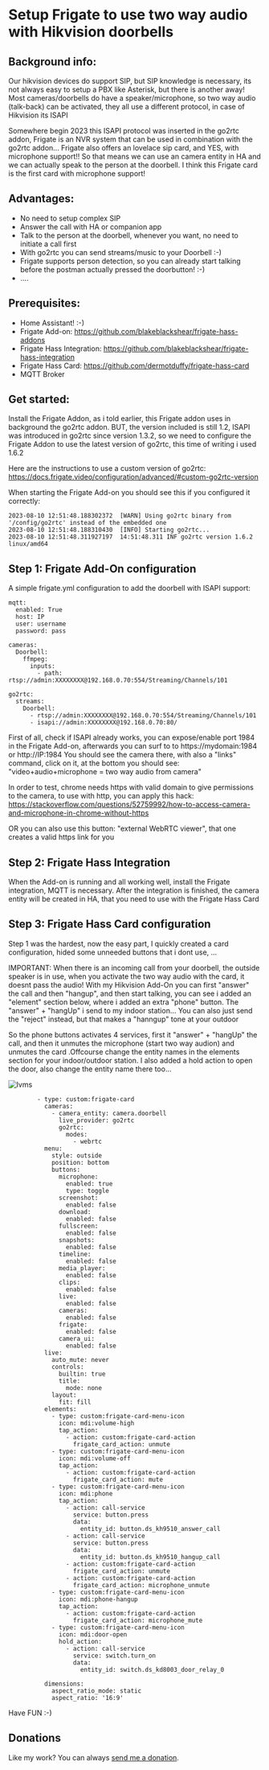 # Setup Frigate to use two way audio with Hikvision doorbells


## Background info:

Our hikvision devices do support SIP, but SIP knowledge is necessary, its not always easy to setup a PBX like Asterisk, but there is another away!
Most cameras/doorbells do have a speaker/microphone, so two way audio (talk-back) can be activated, they all use a different protocol, in case of Hikvision its ISAPI

Somewhere begin 2023 this ISAPI protocol was inserted in the go2rtc addon, Frigate is an NVR system that can be used in combination with the go2rtc addon... 
Frigate also offers an lovelace sip card, and YES, with microphone support!! So that means we can use an camera entity in HA and we can actually speak to the person at the doorbell.
I think this Frigate card is the first card with microphone support! 


## Advantages:

- No need to setup complex SIP
- Answer the call with HA or companion app
- Talk to the person at the doorbell, whenever you want, no need to initiate a call first
- With go2rtc you can send streams/music to your Doorbell :-)
- Frigate supports person detection, so you can already start talking before the postman actually pressed the doorbutton! :-)
- ....

## Prerequisites:
- Home Assistant! :-)
- Frigate Add-on: https://github.com/blakeblackshear/frigate-hass-addons
- Frigate Hass Integration: https://github.com/blakeblackshear/frigate-hass-integration
- Frigate Hass Card: https://github.com/dermotduffy/frigate-hass-card
- MQTT Broker

## Get started:

Install the Frigate Addon, as i told earlier, this Frigate addon uses in background the go2rtc addon. BUT, the version included is still 1.2, ISAPI was introduced in go2rtc since version 1.3.2, so we need to configure the Frigate Addon to use the latest version of go2rtc, this time of writing i used 1.6.2

Here are the instructions to use a custom version of go2rtc: https://docs.frigate.video/configuration/advanced/#custom-go2rtc-version

When starting the Frigate Add-on you should see this if you configured it correctly:

```
2023-08-10 12:51:48.188302372  [WARN] Using go2rtc binary from '/config/go2rtc' instead of the embedded one
2023-08-10 12:51:48.188310430  [INFO] Starting go2rtc...
2023-08-10 12:51:48.311927197  14:51:48.311 INF go2rtc version 1.6.2 linux/amd64
```

## Step 1: Frigate Add-On configuration

A simple frigate.yml configuration to add the doorbell with ISAPI support:

```
mqtt:
  enabled: True
  host: IP
  user: username
  password: pass

cameras:
  Doorbell:
    ffmpeg:
      inputs:
        - path: rtsp://admin:XXXXXXXX@192.168.0.70:554/Streaming/Channels/101

go2rtc:
  streams:
    Doorbell:
      - rtsp://admin:XXXXXXXX@192.168.0.70:554/Streaming/Channels/101
      - isapi://admin:XXXXXXXX@192.168.0.70:80/

```
First of all, check if ISAPI already works, you can expose/enable port 1984 in the Frigate Add-on, afterwards you can surf to to https://mydomain:1984 or http://IP:1984
You should see the camera there, with also a "links" command, click on it, at the bottom you should see: "video+audio+microphone = two way audio from camera"

In order to test, chrome needs https with valid domain to give permissions to the camera, to use with http, you can apply this hack:
https://stackoverflow.com/questions/52759992/how-to-access-camera-and-microphone-in-chrome-without-https

OR you can also use this button: "external WebRTC viewer", that one creates a valid https link for you

## Step 2: Frigate Hass Integration

When the Add-on is running and all working well, install the Frigate integration, MQTT is necessary. After the integration is finished, the camera entity will be created in HA, that you need to use with the Frigate Hass Card

## Step 3: Frigate Hass Card configuration

Step 1 was the hardest, now the easy part, I quickly created a card configuration, hided some unneeded buttons that i dont use, ...

IMPORTANT: When there is an incoming call from your doorbell, the outside speaker is in use, when you activate the two way audio with the card, it doesnt pass the audio!
With my Hikvision Add-On you can first "answer" the call and then "hangup", and then start talking, you can see i added an "element" section below, where i added an extra "phone" button. The "answer" + "hangUp" i send to my indoor station... You can also just send the "reject" instead, but that makes a "hanngup" tone at your outdoor

So the phone buttons activates 4 services, first it "answer" + "hangUp"  the call, and then it unmutes the microphone (start two way audion) and unmutes the card .Offcourse change the entity names in the elements section for your indoor/outdoor station. I also added a hold action to open the door, also change the entity name there too...

![Ivms](frigate.png)

```
        - type: custom:frigate-card
          cameras:
            - camera_entity: camera.doorbell
              live_provider: go2rtc
              go2rtc:
                modes:
                  - webrtc
          menu:
            style: outside
            position: bottom
            buttons:
              microphone:
                enabled: true
                type: toggle
              screenshot:
                enabled: false
              download:
                enabled: false
              fullscreen:
                enabled: false
              snapshots:
                enabled: false
              timeline:
                enabled: false
              media_player:
                enabled: false
              clips:
                enabled: false
              live:
                enabled: false
              cameras:
                enabled: false
              frigate:
                enabled: false
              camera_ui:
                enabled: false
          live:
            auto_mute: never
            controls:
              builtin: true
              title:
                mode: none
            layout:
              fit: fill
          elements:
            - type: custom:frigate-card-menu-icon
              icon: mdi:volume-high
              tap_action:
                - action: custom:frigate-card-action
                  frigate_card_action: unmute
            - type: custom:frigate-card-menu-icon
              icon: mdi:volume-off
              tap_action:
                - action: custom:frigate-card-action
                  frigate_card_action: mute
            - type: custom:frigate-card-menu-icon
              icon: mdi:phone
              tap_action:
                - action: call-service
                  service: button.press
                  data:
                    entity_id: button.ds_kh9510_answer_call
                - action: call-service
                  service: button.press
                  data:
                    entity_id: button.ds_kh9510_hangup_call
                - action: custom:frigate-card-action
                  frigate_card_action: unmute
                - action: custom:frigate-card-action
                  frigate_card_action: microphone_unmute
            - type: custom:frigate-card-menu-icon
              icon: mdi:phone-hangup
              tap_action:
                - action: custom:frigate-card-action
                  frigate_card_action: microphone_mute
            - type: custom:frigate-card-menu-icon
              icon: mdi:door-open
              hold_action:
                - action: call-service
                  service: switch.turn_on
                  data:
                    entity_id: switch.ds_kd8003_door_relay_0

          dimensions:
            aspect_ratio_mode: static
            aspect_ratio: '16:9'
```

Have FUN :-)

## Donations
 Like my work? You can always [send me a donation](https://paypal.me/pergolafabio).
